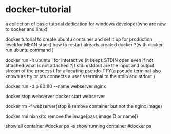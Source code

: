 # docker-tutorial
a collection of basic tutorial dedication for windows developer(who are new to docker and linux)

docker tutorial to create ubuntu container and set it up for production level(for MEAN stack)
how to restart already created docker ?(with docker run ubuntu command )


docker run -it ubuntu
i for interactive (it keeps STDIN open even if not attached(what is not attached ?))
stdin/stdout are the input and output stream of the process
t for allocating pseudo-TTY(a pseudo terminal also known as tty or pts connects a user's terminal 
to the stdio and stdout ) 

docker run -d p 80:80 --name webserver nginx

docker stop webserver
docker start webserver

docker rm -f webserver(stop & remove container but not the nginx image)

docker rmi nixnx(to remove the image(pass imageID or name))
 
 show all container #docker ps -a
 show running container #docker ps
 
 


